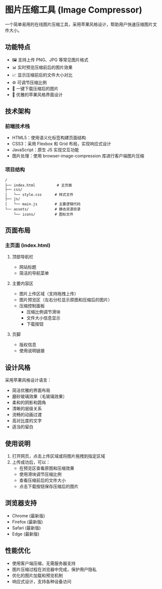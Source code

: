 # 图片压缩工具 (Image Compressor)

一个简单易用的在线图片压缩工具，采用苹果风格设计，帮助用户快速压缩图片文件大小。

## 功能特点

- 🖼️ 支持上传 PNG、JPG 等常见图片格式
- 📊 实时预览压缩前后的图片效果
- 📈 显示压缩前后的文件大小对比
- ⚙️ 可调节压缩比例
- 💾 一键下载压缩后的图片
- 🎨 优雅的苹果风格界面设计

## 技术架构

### 前端技术栈
- HTML5：使用语义化标签构建页面结构
- CSS3：采用 Flexbox 和 Grid 布局，实现响应式设计
- JavaScript：原生 JS 实现交互功能
- 图片处理：使用 browser-image-compression 库进行客户端图片压缩

### 项目结构
```
/
├── index.html          # 主页面
├── css/
│   └── style.css      # 样式文件
├── js/
│   └── main.js        # 主要逻辑代码
└── assets/            # 静态资源目录
    └── icons/         # 图标文件
```

## 页面布局

### 主页面 (index.html)
1. 顶部导航栏
   - 网站标题
   - 简洁的导航菜单

2. 主要内容区
   - 图片上传区域（支持拖拽上传）
   - 图片预览区（左右分栏显示原图和压缩后的图片）
   - 压缩控制面板
     * 压缩比例调节滑块
     * 文件大小信息显示
     * 下载按钮

3. 页脚
   - 版权信息
   - 使用说明链接

## 设计风格

采用苹果风格设计语言：
- 简洁优雅的界面布局
- 磨砂玻璃效果（毛玻璃效果）
- 柔和的阴影和圆角
- 清晰的层级关系
- 流畅的动画过渡
- 高对比度的文字
- 适当的留白

## 使用说明

1. 打开网页，点击上传区域或将图片拖拽到指定区域
2. 上传成功后，可以：
   - 在预览区查看原图和压缩效果
   - 使用滑块调节压缩比例
   - 查看压缩前后的文件大小
   - 点击下载按钮保存压缩后的图片

## 浏览器支持

- Chrome (最新版)
- Firefox (最新版)
- Safari (最新版)
- Edge (最新版)

## 性能优化

- 使用客户端压缩，无需服务器支持
- 图片压缩过程在浏览器中完成，保护用户隐私
- 优化的图片加载和预览机制
- 响应式设计，支持各种设备访问 